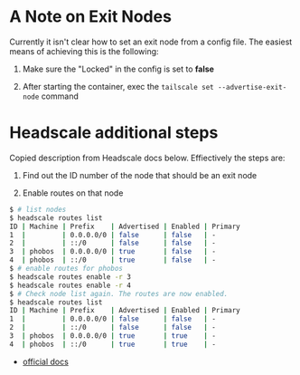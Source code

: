 # A Note on Exit Nodes

Currently it isn't clear how to set an exit node from a config file. The easiest means of achieving this is the following:

1. Make sure the "Locked" in the config is set to **false**

2. After starting the container, exec the `tailscale set --advertise-exit-node` command

# Headscale additional steps

Copied description from Headscale docs below. Effiectively the steps are:

1. Find out the ID number of the node that should be an exit node

2. Enable routes on that node

```bash
$ # list nodes
$ headscale routes list
ID | Machine | Prefix    | Advertised | Enabled | Primary
1  |         | 0.0.0.0/0 | false      | false   | -
2  |         | ::/0      | false      | false   | -
3  | phobos  | 0.0.0.0/0 | true       | false   | -
4  | phobos  | ::/0      | true       | false   | -
$ # enable routes for phobos
$ headscale routes enable -r 3
$ headscale routes enable -r 4
$ # Check node list again. The routes are now enabled.
$ headscale routes list
ID | Machine | Prefix    | Advertised | Enabled | Primary
1  |         | 0.0.0.0/0 | false      | false   | -
2  |         | ::/0      | false      | false   | -
3  | phobos  | 0.0.0.0/0 | true       | true    | -
4  | phobos  | ::/0      | true       | true    | -
```

- [official docs](https://headscale.net/exit-node/#on-the-node)
